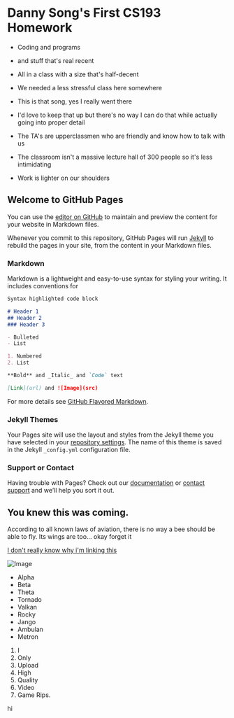# Danny Song's First CS193 Homework
- Coding and programs
- and stuff that's real recent
- All in a class with a size that's half-decent
- We needed a less stressful class here somewhere
- This is that song, yes I really went there

- I'd love to keep that up but there's no way I can do that while actually going into proper detail
- The TA's are upperclassmen who are friendly and know how to talk with us
- The classroom isn't a massive lecture hall of 300 people so it's less intimidating
- Work is lighter on our shoulders



## Welcome to GitHub Pages

You can use the [editor on GitHub](https://github.com/kalutes/CS193_Fall18_Lab1/edit/master/index.md) to maintain and preview the content for your website in Markdown files.

Whenever you commit to this repository, GitHub Pages will run [Jekyll](https://jekyllrb.com/) to rebuild the pages in your site, from the content in your Markdown files.

### Markdown

Markdown is a lightweight and easy-to-use syntax for styling your writing. It includes conventions for

```markdown
Syntax highlighted code block

# Header 1
## Header 2
### Header 3

- Bulleted
- List

1. Numbered
2. List

**Bold** and _Italic_ and `Code` text

[Link](url) and ![Image](src)
```

For more details see [GitHub Flavored Markdown](https://guides.github.com/features/mastering-markdown/).

### Jekyll Themes

Your Pages site will use the layout and styles from the Jekyll theme you have selected in your [repository settings](https://github.com/kalutes/CS193_Fall18_Lab1/settings). The name of this theme is saved in the Jekyll `_config.yml` configuration file.

### Support or Contact

Having trouble with Pages? Check out our [documentation](https://help.github.com/categories/github-pages-basics/) or [contact support](https://github.com/contact) and we’ll help you sort it out.

## You knew this was coming.

According to all known laws of aviation, there is no way a bee should be able to fly. Its wings are too... okay forget it

[I don't really know why i'm linking this](fanon.clubpenguinwiki.info)

![Image](http://img4.smackjeeves.com/images/uploaded/comics/1/2/h/12hkiwnwplLSph.png)

- Alpha
- Beta
- Theta
- Tornado
- Valkan
- Rocky
- Jango
- Ambulan
- Metron

1. I
2. Only
3. Upload
4. High
5. Quality
6. Video
7. Game Rips.

hi
